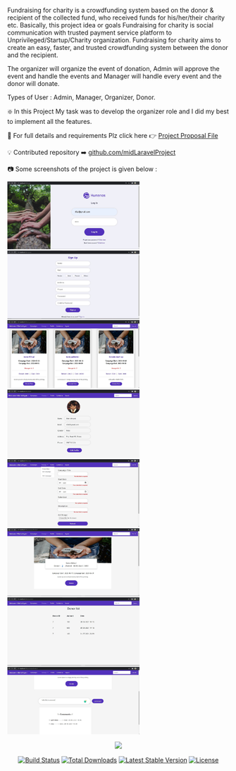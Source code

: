 Fundraising for charity is a crowdfunding system based on the donor & recipient of the collected fund, who received funds for his/her/their charity etc. Basically, this project idea or goals Fundraising for charity is social communication with trusted payment service platform to Unprivileged/Startup/Charity organization. Fundraising for charity aims to create an easy, faster, and trusted crowdfunding system between the donor and the recipient.

The organizer will organize the event of donation, Admin will approve the event and handle the events and Manager will handle every event and the donor will donate.

Types of User :  Admin, Manager, Organizer, Donor.

❇️ In this Project My task was to develop the organizer role and I did my best to implement all the features.

📂 For full details and requirements Plz click here 👉 <a href="./file/Midterm_Project_Proposal (module).docx">Project Proposal File</a>

💡 Contributed repository ➡️ <a href="https://github.com/TajbiurShahriorRimon/MidLaravelPoject">github.com/midLaravelProject</a>

📷 Some screenshots of the project is given below :  

<img src="./file/1.jpg" width="300" height="" alt="">
<img src="./file/2.jpg" width="300" height="" alt="">
<img src="./file/3.jpg" width="300" height="" alt="">
<img src="./file/4.jpg" width="300" height="" alt="">
<img src="./file/5.jpg" width="300" height="" alt="">
<img src="./file/6.jpg" width="300" height="" alt="">
<img src="./file/7.jpg" width="300" height="" alt="">
<img src="./file/8.jpg" width="300" height="" alt="">






<p align="center"><a href="https://laravel.com" target="_blank"><img src="https://raw.githubusercontent.com/laravel/art/master/logo-lockup/5%20SVG/2%20CMYK/1%20Full%20Color/laravel-logolockup-cmyk-red.svg" width="400"></a></p>

<p align="center">
<a href="https://travis-ci.org/laravel/framework"><img src="https://travis-ci.org/laravel/framework.svg" alt="Build Status"></a>
<a href="https://packagist.org/packages/laravel/framework"><img src="https://img.shields.io/packagist/dt/laravel/framework" alt="Total Downloads"></a>
<a href="https://packagist.org/packages/laravel/framework"><img src="https://img.shields.io/packagist/v/laravel/framework" alt="Latest Stable Version"></a>
<a href="https://packagist.org/packages/laravel/framework"><img src="https://img.shields.io/packagist/l/laravel/framework" alt="License"></a>
</p>
